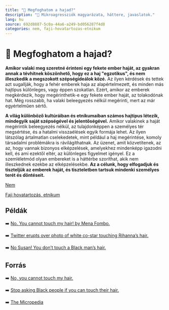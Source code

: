```yaml
---
title: "🚫 Megfoghatom a hajad?"
description: "🚫 Mikroagressziók magyarázata, háttere, javaslatok."
lang: hu
source: 692d8887-5c0a-44a6-a249-bd056287f4d8
categories: nem, faji-hovatartozas-etnikum
---
```


<div class="wiki-content agression-title">

# 🚫 Megfoghatom a hajad?

**Amikor valaki meg szeretné érinteni egy fekete ember haját, az gyakran annak a tévhitnek köszönhető, hogy ez a haj "egzotikus", és nem illeszkedik a megszokott szépségideálok közé.** Az ilyen kérdések és tettek azt sugallják, hogy a fehér emberek haja az alapértelmezett, és minden más hajtípus különleges, vagy éppen szokatlan. Ezért, amikor az emberek megkérdezik, hogy megérinthetik-e egy fekete ember haját, az tolakodónak hat. Még rosszabb, ha valaki beleegyezés nélkül megérinti, mert az már egyértelműen sértő.

**A világ különböző kultúráiban és etnikumaiban számos hajtípus létezik, mindegyik saját szépségével és jelentőségével.** Amikor valakinek a haját megérintik beleegyezés nélkül, az tulajdonképpen a személyes tér megsértése, és a hatalmi visszaélések egyik formája lehet. Az ilyen látszólag ártalmatlan cselekedetek, mint például a haj megérintése, komoly társadalmi problémákra is rávilágíthatnak. Az üzenet, amit közvetítenek, az az, hogy vannak bizonyos elképzelések, amelyekhez mindenképp igazodni kell, és ami ezektől eltér, az különleges figyelmet igényel. Ez a szemléletmód olyan embereket is a háttérbe szoríthat, akik nem illeszkednek ezekbe az elképzelésekbe. **Az a célunk, hogy elfogadjuk és tiszteljük az emberek haját, és tiszteletben tartsuk mindenki személyes terét és döntéseit.**

<div class="categories">

[Nem](/#/entry?id=nem)

[Faji hovatartozás, etnikum](/#/entry?id=faji-hovatartozas-etnikum)

</div>

## Példák

➡️ [No. You cannot touch my hair! by Mena Fombo.](https://www.youtube.com/watch?v=OLQzz75yE5A)

➡️ [Twitter erupts over photo of white co-star touching Rihanna’s hair.](https://urbanintellectuals.com/twitter-erupts-photo-white-co-star-touching-rihannas-hair/)

➡️ [No Susan! You don’t touch a Black man’s hair.](https://www.youtube.com/watch?v=cuhOuTKUY_Q)

## Forrás

➡️ [No, you cannot touch my hair.](https://www.facebook.com/NoYouCannotTouchMyHair/)

➡️ [Stop asking Black people if you can touch their hair.](https://www.forbes.com/sites/janicegassam/2020/01/08/stop-asking-black-people-if-you-can-touch-their-hair/?sh=2deb34c550a7)

➡️ [The Micropedia](https://www.themicropedia.org/)


</div>
